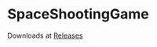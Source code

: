 # SpaceShootingGame

Downloads at [Releases](https://github.com/ArcheCraft/SpaceShootingGame/releases)
